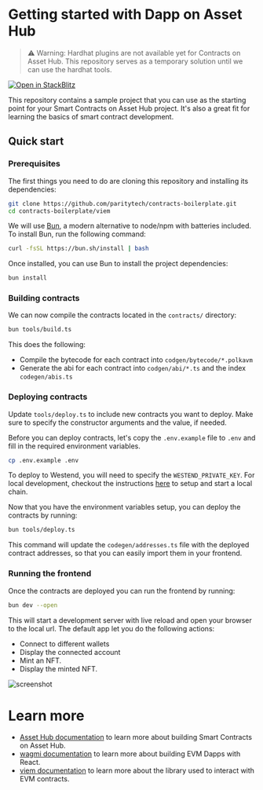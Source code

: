 # Getting started with Dapp on Asset Hub

> ⚠️ Warning: Hardhat plugins are not available yet for Contracts on Asset Hub.
> This repository serves as a temporary solution until we can use the hardhat tools.

[![Open in StackBlitz](https://developer.stackblitz.com/img/open_in_stackblitz.svg)](https://stackblitz.com/github/paritytech/contracts-boilerplate/tree/stackblitz)

This repository contains a sample project that you can use as the starting point
for your Smart Contracts on Asset Hub project. It's also a great fit for learning the basics of
smart contract development.

## Quick start

### Prerequisites

The first things you need to do are cloning this repository and installing its
dependencies:

```sh
git clone https://github.com/paritytech/contracts-boilerplate.git
cd contracts-boilerplate/viem
```

We will use [Bun](https://bun.sh), a modern alternative to node/npm with batteries included.
To install Bun, run the following command:

```sh
curl -fsSL https://bun.sh/install | bash
```

Once installed, you can use Bun to install the project dependencies:

```sh
bun install
```

### Building contracts

We can now compile the contracts located in the `contracts/` directory:

```sh
bun tools/build.ts
```

This does the following:

- Compile the bytecode for each contract into `codgen/bytecode/*.polkavm`
- Generate the abi for each contract into `codgen/abi/*.ts` and the index `codegen/abis.ts`

### Deploying contracts

Update `tools/deploy.ts` to include new contracts you want to deploy. Make sure to specify the constructor arguments and the value, if needed.

Before you can deploy contracts, let's copy the `.env.example` file to `.env` and fill in the required environment variables.

```sh
cp .env.example .env
```

To deploy to Westend, you will need to specify the `WESTEND_PRIVATE_KEY`.
For local development, checkout the instructions [here](https://contracts.polkadot.io/work-with-a-local-node) to setup and start a local chain.

Now that you have the environment variables setup, you can deploy the contracts by running:

```sh
bun tools/deploy.ts
```

This command will update the `codegen/addresses.ts` file with the deployed contract addresses, so that you can easily import them in your frontend.

### Running the frontend

Once the contracts are deployed you can run the frontend by running:

```sh
bun dev --open
```

This will start a development server with live reload and open your browser to the local url.
The default app let you do the following actions:

- Connect to different wallets
- Display the connected account
- Mint an NFT.
- Display the minted NFT.

![screenshot](https://github.com/user-attachments/assets/1fda3678-c22b-4f7d-a0be-68e01662b329)

# Learn more

- [Asset Hub documentation](https://contracts.polkadot.io) to learn more about building Smart Contracts on Asset Hub.
- [wagmi documentation](https://wagmi.sh/) to learn more about building EVM Dapps with React.
- [viem documentation](https://viem.sh/) to learn more about the library used to interact with EVM contracts.
